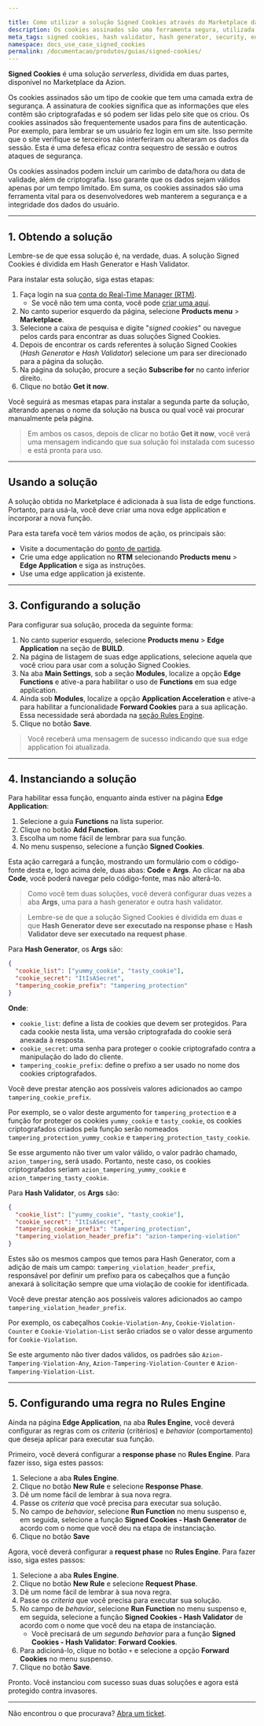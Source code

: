 ```yaml
---

title: Como utilizar a solução Signed Cookies através do Marketplace da Azion
description: Os cookies assinados são uma ferramenta segura, utilizada para fins de autenticação e vital para desenvolvedores web, que codifica informações e garante a integridade dos dados da sessão.
meta_tags: signed cookies, hash validator, hash generator, security, edge computing
namespace: docs_use_case_signed_cookies
permalink: /documentacao/produtos/guias/signed-cookies/
---
```


**Signed Cookies** é uma solução *serverless*, dividida em duas partes, disponível no Marketplace da Azion.

Os cookies assinados são um tipo de cookie que tem uma camada extra de segurança. A assinatura de cookies significa que as informações que eles contêm são criptografadas e só podem ser lidas pelo site que os criou. Os cookies assinados são frequentemente usados para fins de autenticação. Por exemplo, para lembrar se um usuário fez login em um site. Isso permite que o site verifique se terceiros não interferiram ou alteraram os dados da sessão. Esta é uma defesa eficaz contra sequestro de sessão e outros ataques de segurança.

Os cookies assinados podem incluir um carimbo de data/hora ou data de validade, além de criptografia. Isso garante que os dados sejam válidos apenas por um tempo limitado. Em suma, os cookies assinados são uma ferramenta vital para os desenvolvedores web manterem a segurança e a integridade dos dados do usuário.

---

## 1. Obtendo a solução

Lembre-se de que essa solução é, na verdade, duas. A solução Signed Cookies é dividida em Hash Generator e Hash Validator.

Para instalar esta solução, siga estas etapas:

1. Faça login na sua [conta do Real-Time Manager (RTM)](https://manager.azion.com/).
   - Se você não tem uma conta, você pode [criar uma aqui](https://sso.azion.com/).
2. No canto superior esquerdo da página, selecione **Products⁠ menu** > **Marketplace**.
3. Selecione a caixa de pesquisa e digite "*signed cookies*" ou navegue pelos cards para encontrar as duas soluções Signed Cookies.
3. Depois de encontrar os cards referentes à solução Signed Cookies (*Hash Generator* e *Hash Validator*) selecione um para ser direcionado para a página da solução.
4. Na página da solução, procure a seção **Subscribe for** no canto inferior direito.
5. Clique no botão **Get it now**.

Você seguirá as mesmas etapas para instalar a segunda parte da solução, alterando apenas o nome da solução na busca ou qual você vai procurar manualmente pela página.

> Em ambos os casos, depois de clicar no botão **Get it now**, você verá uma mensagem indicando que sua solução foi instalada com sucesso e está pronta para uso.

---

## Usando a solução

A solução obtida no Marketplace é adicionada à sua lista de edge functions. Portanto, para usá-la, você deve criar uma nova edge application e incorporar a nova função.

Para esta tarefa você tem vários modos de ação, os principais são:

- Visite a documentação do [ponto de partida](/pt-br/documentacao/produtos/ponto-de-partida/).
- Crie uma edge application no **RTM** selecionando **Products menu** > **Edge Application** e siga as instruções.
- Use uma edge application já existente.

---

## 3. Configurando a solução

Para configurar sua solução, proceda da seguinte forma:

1. No canto superior esquerdo, selecione **Products menu** > **Edge Application** na seção de **BUILD**.
2. Na página de listagem de suas edge applications, selecione aquela que você criou para usar com a solução Signed Cookies.
3. Na aba **Main Settings**, sob a seção **Modules**, localize a opção **Edge Functions** e ative-a para habilitar o uso de **Functions** em sua edge application.
4. Ainda sob **Modules**, localize a opção **Application Acceleration** e ative-a para habilitar a funcionalidade **Forward Cookies** para a sua aplicação. Essa necessidade será abordada na [seção Rules Engine](#rules-engine).
4. Clique no botão **Save**.

> Você receberá uma mensagem de sucesso indicando que sua edge application foi atualizada.

---

## 4. Instanciando a solução

Para habilitar essa função, enquanto ainda estiver na página **Edge Application**:

1. Selecione a guia **Functions** na lista superior.
2. Clique no botão **Add ⁠Function**.
3. Escolha um nome fácil de lembrar para sua função.
4. No menu suspenso, selecione a função **Signed Cookies**.

Esta ação carregará a função, mostrando um formulário com o código-fonte desta e, logo acima dele, duas abas: **Code** e **Args**. Ao clicar na aba **Code**, você poderá navegar pelo código-fonte, mas não alterá-lo.

> Como você tem duas soluções, você deverá configurar duas vezes a aba **Args**, uma para a hash generator e outra hash validator.

> Lembre-se de que a solução Signed Cookies é dividida em duas e que **Hash Generator deve ser executado na response phase** e **Hash ⁠Validator deve ser executado na request phase**.

Para **Hash ⁠Generator**, os **Args** são:

```JSON
{
  "cookie_list": ["yummy_cookie", "tasty_cookie"],
  "cookie_secret": "ItIsASecret",
  "tampering_cookie_prefix": "tampering_protection"
}
```

**Onde**:
- `cookie_list`: define a lista de cookies que devem ser protegidos. Para cada cookie nesta lista, uma versão criptografada do cookie será anexada à resposta.
- `cookie_secret`: uma senha para proteger o cookie criptografado contra a manipulação do lado do cliente.
- `tampering_cookie_prefix`: define o prefixo a ser usado no nome dos cookies criptografados.

Você deve prestar atenção aos possíveis valores adicionados ao campo `tampering_cookie_prefix`.

Por exemplo, se o valor deste argumento for `tampering_protection` e a função for proteger os cookies `yummy_cookie` e `tasty_cookie`, os cookies criptografados criados pela função serão nomeados `tampering_protection_yummy_cookie` e `tampering_protection_tasty_cookie`.

Se esse argumento não tiver um valor válido, o valor padrão chamado, `azion_tampering`, será usado. Portanto, neste caso, os cookies criptografados seriam `azion_tampering_yummy_cookie` e `azion_tampering_tasty_cookie`.

Para **Hash Validator**, os **Args** são:

```JSON
{
  "cookie_list": ["yummy_cookie", "tasty_cookie"],
  "cookie_secret": "ItIsASecret",
  "tampering_cookie_prefix": "tampering_protection",
  "tampering_violation_header_prefix": "azion-tampering-violation"
}
```

Estes são os mesmos campos que temos para Hash Generator, com a adição de mais um campo: `tampering_violation_header_prefix`, responsável por definir um prefixo para os cabeçalhos que a função anexará à solicitação sempre que uma violação de cookie for identificada.

Você deve prestar atenção aos possíveis valores adicionados ao campo `tampering_violation_header_prefix`.

Por exemplo, os cabeçalhos `Cookie-Violation-Any`, `Cookie-Violation-Counter` e `Cookie-Violation-List` serão criados se o valor desse argumento for `Cookie-Violation`.

Se este argumento não tiver dados válidos, os padrões são `Azion-Tampering-Violation-Any`, `Azion-Tampering-Violation-Counter` e `Azion-Tampering-Violation-List`.

---

## 5. Configurando uma regra no Rules Engine

Ainda na página **Edge Application**, na aba **Rules Engine**, você deverá configurar as regras  com os *criteria* (critérios) e *behavior* (comportamento) que deseja aplicar para executar sua função.

Primeiro, você deverá configurar a **response phase** no **Rules Engine**.
Para fazer isso, siga estes passos:

1. Selecione a aba **Rules Engine**.
2. Clique no botão **New Rule** e selecione **Response Phase**.
3. Dê um nome fácil de lembrar à sua nova regra.
4. Passe os *criteria* que você precisa para executar sua solução.
5. No campo de *behavior*, selecione **Run Function** no menu suspenso e, em seguida, selecione a função **Signed Cookies - Hash Generator** de acordo com o nome que você deu na etapa de instanciação.
6. Clique no botão **Save**

Agora, você deverá configurar a **request phase** no **Rules Engine**.
Para fazer isso, siga estes passos:

1. Selecione a aba **Rules Engine**.
2. Clique no botão **New Rule** e selecione  **Request Phase**.
3. Dê um nome fácil de lembrar à sua nova regra.
4. Passe os *criteria* que você precisa para executar sua solução.
5. No campo de *behavior*, selecione **Run Function** no menu suspenso e, em seguida, selecione a função **Signed Cookies - Hash Validator** de acordo com o nome que você deu na etapa de instanciação.
   - Você precisará de um *segundo behavior* para a função **Signed Cookies - Hash Validator**: **Forward Cookies**.
6. Para adicioná-lo, clique no botão `+` e selecione a opção **Forward Cookies** no menu suspenso.
7. Clique no botão **Save**.

Pronto. Você instanciou com sucesso suas duas soluções e agora está protegido contra invasores.

---

Não encontrou o que procurava? [Abra um ticket](https://tickets.azion.com/pt-BR/support/login).
